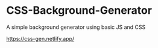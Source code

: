 # CSS-Background-Generator

A simple background generator using basic JS and CSS

https://css-gen.netlify.app/
